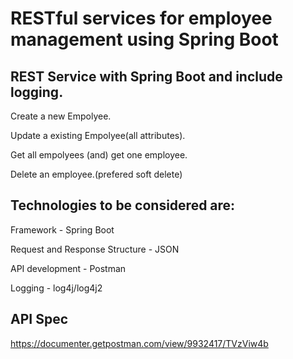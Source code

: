 # RESTful services for employee management using Spring Boot

## REST Service with Spring Boot and include logging.
  Create a new Empolyee.
  
 Update a existing Empolyee(all attributes).
 
Get all empolyees (and) get one employee.

 Delete an employee.(prefered soft delete)
 
## Technologies to be considered are:

Framework - Spring Boot

Request and Response Structure - JSON

API development - Postman

Logging - log4j/log4j2

## API Spec
https://documenter.getpostman.com/view/9932417/TVzViw4b